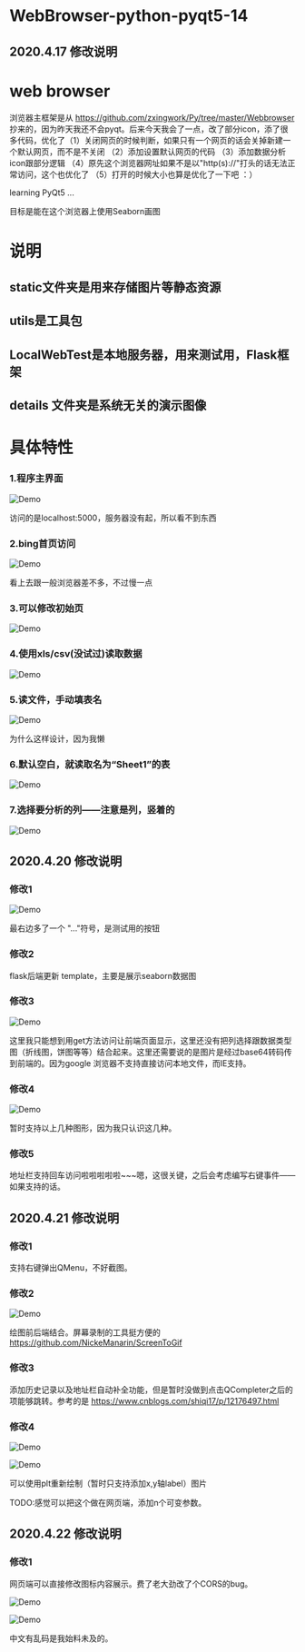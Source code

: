 <!--
 * @lanhuage: markdown
 * @Descripttion: 
 * @version: nil
 * @Author: xiaoshuyui
 * @Date: 2020-04-16 15:40:01
 * @LastEditors: xiaoshuyui
 * @LastEditTime: 2020-04-22 10:51:49
 -->
# WebBrowser-python-pyqt5-14

## 2020.4.17 修改说明

# web browser

浏览器主框架是从 https://github.com/zxingwork/Py/tree/master/Webbrowser 抄来的，因为昨天我还不会pyqt。后来今天我会了一点，改了部分icon，添了很多代码，优化了（1）关闭网页的时候判断，如果只有一个网页的话会关掉新建一个默认网页，而不是不关闭 （2）添加设置默认网页的代码 （3）添加数据分析icon跟部分逻辑 （4）原先这个浏览器网址如果不是以"http(s)://"打头的话无法正常访问，这个也优化了 （5）打开的时候大小也算是优化了一下吧 ：）

learning PyQt5 ...

目标是能在这个浏览器上使用Seaborn画图

# 说明
## static文件夹是用来存储图片等静态资源
## utils是工具包
## LocalWebTest是本地服务器，用来测试用，Flask框架 
## details 文件夹是系统无关的演示图像

# 具体特性 

### 1.程序主界面

![Demo](./details/1.png)

访问的是localhost:5000，服务器没有起，所以看不到东西

### 2.bing首页访问

![Demo](./details/2.png)

看上去跟一般浏览器差不多，不过慢一点

### 3.可以修改初始页

![Demo](./details/3.png)

### 4.使用xls/csv(没试过)读取数据

![Demo](./details/4.png)

### 5.读文件，手动填表名

![Demo](./details/5.png)

为什么这样设计，因为我懒

### 6.默认空白，就读取名为“Sheet1”的表

![Demo](./details/6.png)

### 7.选择要分析的列——注意是列，竖着的

![Demo](./details/7.png)


## 2020.4.20 修改说明

### 修改1

![Demo](./details/8.png)

最右边多了一个 "..."符号，是测试用的按钮

### 修改2

flask后端更新 template，主要是展示seaborn数据图

### 修改3

![Demo](./details/9.png)

这里我只能想到用get方法访问让前端页面显示，这里还没有把列选择跟数据类型图（折线图，饼图等等）结合起来。这里还需要说的是图片是经过base64转码传到前端的。因为google 浏览器不支持直接访问本地文件，而IE支持。

### 修改4

![Demo](./details/10.png)

暂时支持以上几种图形，因为我只认识这几种。

### 修改5

地址栏支持回车访问啦啦啦啦啦~~~嗯，这很关键，之后会考虑编写右键事件——如果支持的话。

## 2020.4.21 修改说明

### 修改1

支持右键弹出QMenu，不好截图。

### 修改2

![Demo](./details/421.gif)

绘图前后端结合。屏幕录制的工具挺方便的 https://github.com/NickeManarin/ScreenToGif

### 修改3

添加历史记录以及地址栏自动补全功能，但是暂时没做到点击QCompleter之后的项能够跳转。参考的是 https://www.cnblogs.com/shiqi17/p/12176497.html

### 修改4

![Demo](./details/11.png)

![Demo](./details/12.png)

可以使用plt重新绘制（暂时只支持添加x,y轴label）图片

TODO:感觉可以把这个做在网页端，添加n个可变参数。


## 2020.4.22 修改说明

### 修改1

网页端可以直接修改图标内容展示。费了老大劲改了个CORS的bug。

![Demo](./details/13.png)

![Demo](./details/14.png)

中文有乱码是我始料未及的。